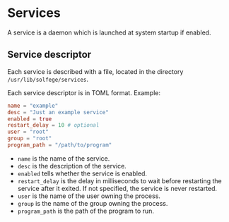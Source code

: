 # Services

A service is a daemon which is launched at system startup if enabled.



## Service descriptor

Each service is described with a file, located in the directory `/usr/lib/solfege/services`.

Each service descriptor is in TOML format. Example:

```toml
name = "example"
desc = "Just an example service"
enabled = true
restart_delay = 10 # optional
user = "root"
group = "root"
program_path = "/path/to/program"
```

- `name` is the name of the service.
- `desc` is the description of the service.
- `enabled` tells whether the service is enabled.
- `restart_delay` is the delay in milliseconds to wait before restarting the service after it exited. If not specified, the service is never restarted.
- `user` is the name of the user owning the process.
- `group` is the name of the group owning the process.
- `program_path` is the path of the program to run.
